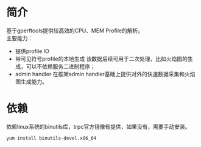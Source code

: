 # 简介  
基于gperftools提供较高效的CPU、MEM Profile的解析。  
主要能力：  
- 提供profile IO
- 带可见符号profile的本地生成 
该数据后续可用于二次处理，比如火焰图的生成，可以不依赖服务二进制程序；  
- admin handler
在框架admin handler基础上提供对外的快速数据采集和火焰图生成能力。  
# 依赖 
依赖linux系统的binutils库，trpc官方镜像有提供，如果没有，需要手动安装。  
```shell
yum install binutils-devel.x86_64
```